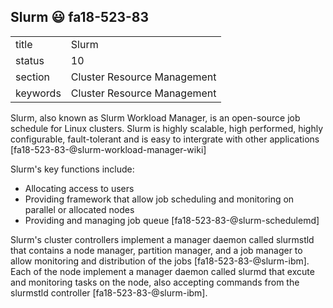 ## Slurm :smiley: fa18-523-83


|          |                             |
| -------- | --------------------------- |
| title    | Slurm                       | 
| status   | 10                          |
| section  | Cluster Resource Management |
| keywords | Cluster Resource Management |



Slurm, also known as Slurm Workload Manager, is an open-source job schedule for Linux clusters. Slurm is highly scalable, high performed, highly configurable, fault-tolerant and is easy to intergrate with other applications [fa18-523-83-@slurm-workload-manager-wiki]

Slurm's key functions include:
* Allocating access to users 
* Providing framework that allow job scheduling and monitoring on parallel or allocated nodes
* Providing and managing job queue [fa18-523-83-@slurm-schedulemd]


Slurm's cluster controllers implement a manager daemon called slurmstld that contains a node manager, partition manager, and a job manager to allow monitoring and distribution of the jobs [fa18-523-83-@slurm-ibm]. Each of the node implement a manager daemon called slurmd that excute and monitoring tasks on the node, also accepting commands from the slurmstld controller [fa18-523-83-@slurm-ibm].   
     
